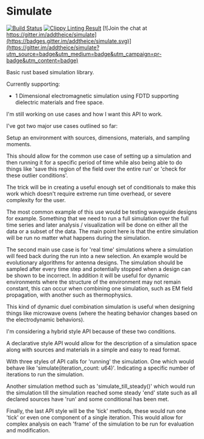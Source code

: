 # Simulate

[![Build Status](https://travis-ci.org/addtheice/simulate.svg?branch=master)](https://travis-ci.org/addtheice/simulate) [![Clippy Linting Result](http://clippy.bashy.io/github/addtheice/simulate/master/badge.svg)](http://clippy.bashy.io/github/addtheice/simulate/master/log)
 [![Join the chat at https://gitter.im/addtheice/simulate](https://badges.gitter.im/addtheice/simulate.svg)](https://gitter.im/addtheice/simulate?utm_source=badge&utm_medium=badge&utm_campaign=pr-badge&utm_content=badge)
 
Basic rust based simulation library.

Currently supporting:
  * 1 Dimensional electromagnetic simulation using FDTD supporting dielectric
  materials and free space.

I'm still working on use cases and how I want this API to work.

I've got two major use cases outlined so far:

Setup an environment with sources, dimensions, materials, and sampling moments.

This should allow for the common use case of setting up a simulation and then
running it for a specific period of time  while also being able to do things
like 'save this region of the field over the entire run' or
'check for these outlier conditions'.

The trick will be in creating a useful enough set of conditionals to make this
work which doesn't require extreme run time overhead, or severe complexity for
the user.

The most common example of this use would be testing waveguide designs for
example. Something that we need to run a full simulation over the full time
series and later analysis / visualization will be done on either all the data
or a subset of the data. The main point here is that the entire simulation
will be run no matter what happens during the simulation.

The second main use case is for 'real time' simulations where a simulation will
feed back during the run into a new selection. An example would be evolutionary
algorithms for antenna designs. The simulation should be sampled after every
time step and potentially stopped when a design can be shown to be incorrect. In
addition it will be useful for dynamic environments where the structure of the
environment may not remain constant, this can occur when combining one
simulation, such as EM field propagation, with another such as thermophysics.

This kind of dynamic duel combination simulation is useful when designing
things like microwave ovens (where the heating behavior changes based on the
  electrodynamic behaviors).

I'm considering a hybrid style API because of these two conditions.

A declarative style API would allow for the description of a simulation space
along with sources and materials in a simple and easy to read format.

With three styles of API calls for 'running' the simulation. One which would
behave like 'simulate(iteration_count: u64)'. Indicating a specific number of
iterations to run the simulation.

Another simulation method such as 'simulate_till_steady()' which would run the
simulation till the simulation reached some steady 'end' state such as all
declared sources have 'run' and some conditional has been met.

Finally, the last API style will be the 'tick' methods, these would run one
'tick' or even one component of a single iteration. This would allow for complex
analysis on each 'frame' of the simulation to be run for evaluation and
modification.
